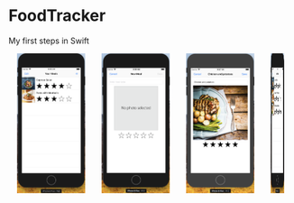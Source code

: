 # FoodTracker
My first steps in Swift


<div style="display: flex; justify-content: space-around;">
  <img src="https://github.com/iosypenk/FoodTracker/blob/master/screenshots/1.png" width="24%" />
  <img src="https://github.com/iosypenk/FoodTracker/blob/master/screenshots/2.png" width="24%" />
  <img src="https://github.com/iosypenk/FoodTracker/blob/master/screenshots/3.png" width="24%" />
  <img src="https://github.com/iosypenk/FoodTracker/blob/master/screenshots/4.png" width="24,5%" />
</div>
